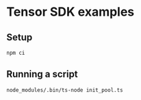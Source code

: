 # Tensor SDK examples

## Setup

```bash
npm ci
```

## Running a script

```bash
node_modules/.bin/ts-node init_pool.ts
```
